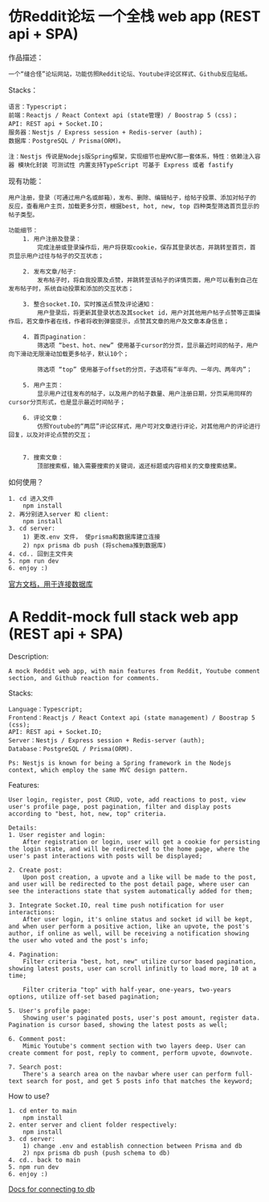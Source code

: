 <h1>仿Reddit论坛 一个全栈 web app (REST api + SPA)</h1>

作品描述：

    一个“缝合怪”论坛网站，功能仿照Reddit论坛、Youtube评论区样式、Github反应贴纸。

Stacks：

    语言：Typescript；
    前端：Reactjs / React Context api (state管理) / Boostrap 5 (css)；
    API: REST api + Socket.IO；
    服务器：Nestjs / Express session + Redis-server (auth)；
    数据库：PostgreSQL / Prisma(ORM)。

    注：Nestjs 传说是Nodejs版Spring框架，实现细节也是MVC那一套体系，特性：依赖注入容器 模块化封装 可测试性 内置支持TypeScript 可基于 Express 或者 fastify

现有功能：

    用户注册，登录（可通过用户名或邮箱），发布、删除、编辑帖子，给帖子投票、添加对帖子的反应，查看用户主页，加载更多分页，根据best, hot, new, top 四种类型筛选首页显示的帖子类型。

    功能细节：
        1. 用户注册及登录：
            完成注册或登录操作后，用户将获取cookie，保存其登录状态，并跳转至首页，首页显示用户过往与帖子的交互状态；

        2. 发布文章/帖子:
            发布帖子时，将自我投票及点赞，并跳转至该帖子的详情页面，用户可以看到自己在发布帖子时，系统自动投票和添加的交互状态；

        3. 整合socket.IO，实时推送点赞及评论通知：
            用户登录后，将更新其登录状态及其socket id，用户对其他用户帖子点赞等正面操作后，若文章作者在线，作者将收到弹窗提示，点赞其文章的用户及文章本身信息；

        4. 首页pagination：
            筛选项 “best、hot、new” 使用基于cursor的分页，显示最近时间的帖子，用户向下滑动无限滑动加载更多帖子，默认10个；

            筛选项 “top” 使用基于offset的分页，子选项有“半年内、一年内、两年内”；

        5. 用户主页：
            显示用户过往发布的帖子，以及用户的帖子数量、用户注册日期，分页采用同样的cursor分页形式，也是显示最近时间帖子；

        6. 评论文章：
            仿照Youtube的“两层”评论区样式，用户可对文章进行评论，对其他用户的评论进行回复，以及对评论点赞的交互；


        7. 搜索文章：
            顶部搜索框，输入需要搜索的关键词，返还标题或内容相关的文章搜索结果。

如何使用？

    1. cd 进入文件
        npm install
    2. 再分别进入server 和 client:
        npm install
    3. cd server:
        1) 更改.env 文件， 使prisma和数据库建立连接
        2) npx prisma db push (将schema推到数据库)
    4. cd.. 回到主文件夹
    5. npm run dev
    6. enjoy :)

<a href="https://www.prisma.io/docs/getting-started/setup-prisma/start-from-scratch/relational-databases/connect-your-database-typescript-postgres">官方文档，用于连接数据库</a>

<h1>A Reddit-mock full stack web app (REST api + SPA)</h1>

Description:

    A mock Reddit web app, with main features from Reddit, Youtube comment section, and Github reaction for comments.

Stacks:

    Language：Typescript;
    Frontend：Reactjs / React Context api (state management) / Boostrap 5 (css);
    API: REST api + Socket.IO;
    Server：Nestjs / Express session + Redis-server (auth);
    Database：PostgreSQL / Prisma(ORM).

    Ps: Nestjs is known for being a Spring framework in the Nodejs context, which employ the same MVC design pattern.

Features:

    User login, register, post CRUD, vote, add reactions to post, view user's profile page, post pagination, filter and display posts according to "best, hot, new, top" criteria.

    Details:
    1. User register and login:
        After registration or login, user will get a cookie for persisting the login state, and will be redirected to the home page, where the user's past interactions with posts will be displayed;

    2. Create post:
        Upon post creation, a upvote and a like will be made to the post, and user will be redirected to the post detail page, where user can see the interactions state that system automatically added for them;

    3. Integrate Socket.IO, real time push notification for user interactions:
        After user login, it's online status and socket id will be kept, and when user perform a positive action, like an upvote, the post's author, if online as well, will be receiving a notification showing the user who voted and the post's info;

    4. Pagination:
        Filter criteria "best, hot, new" utilize cursor based pagination, showing latest posts, user can scroll infinitly to load more, 10 at a time;

        Filter criteria "top" with half-year, one-years, two-years options, utilize off-set based pagination;

    5. User's profile page:
        Showing user's paginated posts, user's post amount, register data. Pagination is cursor based, showing the latest posts as well;

    6. Comment post:
        Mimic Youtube's comment section with two layers deep. User can create comment for post, reply to comment, perform upvote, downvote.

    7. Search post:
        There's a search area on the navbar where user can perform full-text search for post, and get 5 posts info that matches the keyword;

How to use?

    1. cd enter to main
        npm install
    2. enter server and client folder respectively:
        npm install
    3. cd server:
        1) change .env and establish connection between Prisma and db
        2) npx prisma db push (push schema to db)
    4. cd.. back to main
    5. npm run dev
    6. enjoy :)

<a href="https://www.prisma.io/docs/getting-started/setup-prisma/start-from-scratch/relational-databases/connect-your-database-typescript-postgres">Docs for connecting to db</a>
